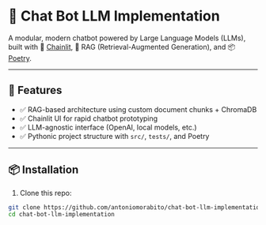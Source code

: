 # 🤖 Chat Bot LLM Implementation

A modular, modern chatbot powered by Large Language Models (LLMs), built with 🧪 [Chainlit](https://docs.chainlit.io), 🧠 RAG (Retrieval-Augmented Generation), and 📦 [Poetry](https://python-poetry.org/).

---

## 🔧 Features

- ✅ RAG-based architecture using custom document chunks + ChromaDB
- ✅ Chainlit UI for rapid chatbot prototyping
- ✅ LLM-agnostic interface (OpenAI, local models, etc.)
- ✅ Pythonic project structure with `src/`, `tests/`, and Poetry

---

## 📦 Installation

1. Clone this repo:

```bash
git clone https://github.com/antoniomorabito/chat-bot-llm-implementation.git
cd chat-bot-llm-implementation
